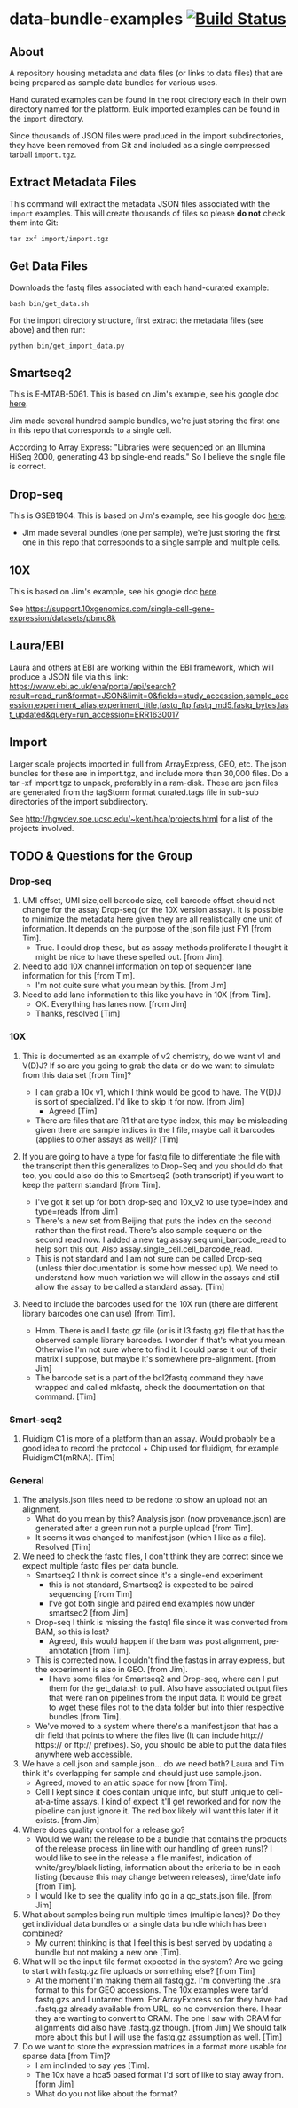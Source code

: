 # data-bundle-examples [![Build Status](https://travis-ci.org/HumanCellAtlas/data-bundle-examples.svg?branch=develop)](https://travis-ci.org/HumanCellAtlas/data-bundle-examples)

## About

A repository housing metadata and data files (or links to data files) that are being prepared as sample data bundles for various uses.

Hand curated examples can be found in the root directory each in their own directory named for the platform.  Bulk imported examples can be found in the `import` directory.

Since thousands of JSON files were produced in the import subdirectories, they have been removed from Git and included as a single compressed tarball `import.tgz`.

## Extract Metadata Files

This command will extract the metadata JSON files associated with the `import` examples.  This will create thousands of files so please **do not** check them into Git:

    tar zxf import/import.tgz

## Get Data Files

Downloads the fastq files associated with each hand-curated example:

    bash bin/get_data.sh

For the import directory structure, first extract the metadata files (see above) and then run:

    python bin/get_import_data.py

## Smartseq2

This is E-MTAB-5061.  This is based on Jim's example, see his google doc [here](https://docs.google.com/document/d/1QSd_nnTUFSBMUnXvlva8ouzcuX5s8ljeBCLXU4afpQs/edit).

Jim made several hundred sample bundles, we're just storing the first one in this repo that corresponds to a single cell.

According to Array Express: "Libraries were sequenced on an Illumina HiSeq 2000, generating 43 bp single-end reads." So I believe the single file is correct.


## Drop-seq

This is GSE81904.  This is based on Jim's example, see his google doc [here](https://docs.google.com/document/d/1CNFGWxsrrc8vVn4PBsojfb1aAM_dkwfHrJW0vjR_ulU/edit).

* Jim made several bundles (one per sample), we're just storing the first one in this repo that corresponds to a single sample and multiple cells.


## 10X

This is based on Jim's example, see his google doc [here](https://docs.google.com/document/d/1iu03FdjLH9TjDS3XN135l0G1sSmsnR6tS7_Kp2yMkEg/edit).

See https://support.10xgenomics.com/single-cell-gene-expression/datasets/pbmc8k

## Laura/EBI

Laura and others at EBI are working within the EBI framework, which will produce a JSON file via this link:
 https://www.ebi.ac.uk/ena/portal/api/search?result=read_run&format=JSON&limit=0&fields=study_accession,sample_accession,experiment_alias,experiment_title,fastq_ftp,fastq_md5,fastq_bytes,last_updated&query=run_accession=ERR1630017

## Import

Larger scale projects imported in full from ArrayExpress, GEO, etc.  The json bundles for these are in import.tgz, and include
more than 30,000 files.  Do a tar -xf import.tgz to unpack, preferably in a ram-disk.  These are json files are generated from
the tagStorm format curated.tags file in sub-sub directories of the import subdirectory.  

See http://hgwdev.soe.ucsc.edu/~kent/hca/projects.html for a list of the projects involved.

## TODO & Questions for the Group

### Drop-seq
1. UMI offset, UMI size,cell barcode size, cell barcode offset should not change for the assay Drop-seq (or the 10X version assay). It is possible to minimize the metadata here given they are all realistically one unit of information. It depends on the purpose of the json file just FYI [from Tim].
     * True.  I could drop these, but as assay methods proliferate I thought it might be nice to have these spelled out. [from Jim].
2. Need to add 10X channel information on top of sequencer lane information for this [from Tim].
     * I'm not quite sure what you mean by this. [from Jim]
3. Need to add lane information to this like you have in 10X [from Tim].
     * OK. Everything has lanes now. [from Jim]
     * Thanks, resolved [Tim]

### 10X
1. This is documented as an example of v2 chemistry, do we want v1 and V(D)J? If so are you going to grab the data or do we want to simulate from this data set [from Tim]?
    * I can grab a 10x v1, which I think would be good to have.  The V(D)J is sort of specialized.  I'd like to skip it for now. [from Jim]
      * Agreed [Tim]
    * There are files that are R1 that are type index, this may be misleading given there are sample indices in the I file, maybe call it barcodes (applies to other assays as well)? [Tim]

2. If you are going to have a type for fastq file to differentiate the file with the transcript then this generalizes to Drop-Seq and you should do that too, you could also do this to Smartseq2 (both transcript) if you want to keep the pattern standard [from Tim].
    * I've got it set up for both drop-seq and 10x_v2 to use type=index and type=reads  [from Jim]
    * There's a new set from Beijing that puts the index on the second rather than the first read.  There's also sample sequenc on the second read now.  I added a new tag assay.seq.umi_barcode_read to help sort this out.  Also assay.single_cell.cell_barcode_read.
    * This is not standard and I am not sure can be called Drop-seq (unless thier documentation is some how messed up). We need to understand how much variation we will allow in the assays and still allow the assay to be called a standard assay. [Tim]

3. Need to include the barcodes used for the 10X run (there are different library barcodes one can use) [from Tim].
    * Hmm.  There is and I.fastq.gz file (or is it I3.fastq.gz) file that has the observed sample library barcodes.
      I wonder if that's what you mean.  Otherwise I'm not sure where to find it. I could parse it out of their
      matrix I suppose, but maybe it's somewhere pre-alignment. [from Jim]
    * The barcode set is a part of the bcl2fastq command they have wrapped and called mkfastq, check the documentation on that command. [Tim]

### Smart-seq2
1. Fluidigm C1 is more of a platform than an assay. Would probably be a good idea to record the protocol + Chip used for fluidigm, for example FluidigmC1(mRNA). [Tim]

### General
1. The analysis.json files need to be redone to show an upload not an alignment.
    * What do you mean by this? Analysis.json (now provenance.json) are generated after a green run not a purple upload [from Tim].
    * It seems it was changed to manifest.json (which I like as a file). Resolved [Tim]
2. We need to check the fastq files, I don't think they are correct since we expect multiple fastq files per data bundle.
    * Smartseq2 I think is correct since it's a single-end experiment
        * this is not standard, Smartseq2 is expected to be paired sequencing [from Tim]
        * I've got both single and paired end examples now under smartseq2 [from Jim]
    * Drop-seq I think is missing the fastq1 file since it was converted from BAM, so this is lost?
        * Agreed, this would happen if the bam was post alignment, pre-annotation [from Tim].
	* This is corrected now.  I couldn't find the fastqs in array express, but the experiment is also in GEO. [from Jim].
        * I have some files for Smartseq2 and Drop-seq, where can I put them for the get_data.sh to pull. Also have associated output files that were ran on pipelines from the input data. It would be great to wget these files not to the data folder but into thier respective bundles [from Tim].
	* We've moved to a system where there's a manifest.json that has a dir field that points to where the files live (It can include http:// https:// or ftp:// prefixes).  So, you should be able to put the data files anywhere web accessible.
3. We have a cell.json and sample.json... do we need both? Laura and Tim think it's overlapping for sample and should just use sample.json.
    * Agreed, moved to an attic space for now [from Tim].
    * Cell I kept since it does contain unique info, but stuff unique to cell-at-a-time assays.  I kind of expect it'll get reworked
      and for now the pipeline can just ignore it.  The red box likely will want this later if it exists. [from Jim]
4. Where does quality control for a release go?
    * Would we want the release to be a bundle that contains the products of the release process (in line with our handling of green runs)? I would like to see in the release a file manifest, indication of white/grey/black listing, information about the criteria to be in each listing (because this may change between releases), time/date info [from Tim].
    * I would like to see the quality info go in a qc_stats.json file. [from Jim]
5. What about samples being run multiple times (multiple lanes)?  Do they get individual data bundles or a single data bundle which has been combined?
    * My current thinking is that I feel this is best served by updating a bundle but not making a new one [Tim].
6. What will be the input file format expected in the system? Are we going to start with fastq.gz file uploads or something else? [from Tim]
    * At the moment I'm making them all fastq.gz.  I'm converting the .sra format to this for GEO accessions.  The 10x examples were tar'd
      fastq.gzs and I untarred them.  For ArrayExpress so far they have had .fastq.gz already available from URL, so no conversion there.
      I hear they are wanting to convert to CRAM.  The one I saw with CRAM for alignments did also have .fastq.gz though. [from Jim]
      We should talk more about this but I will use the fastq.gz assumption as well. [Tim]
7. Do we want to store the expression matrices in a format more usable for sparse data [from Tim]?
    * I am inclinded to say yes [Tim].
    * The 10x have a hca5 based format I'd sort of like to stay away from. [form Jim]
    * What do you not like about the format?
